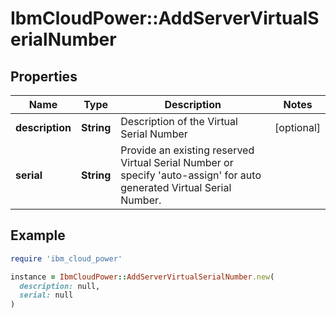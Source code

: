 # IbmCloudPower::AddServerVirtualSerialNumber

## Properties

| Name | Type | Description | Notes |
| ---- | ---- | ----------- | ----- |
| **description** | **String** | Description of the Virtual Serial Number | [optional] |
| **serial** | **String** | Provide an existing reserved Virtual Serial Number or specify &#39;auto-assign&#39; for auto generated Virtual Serial Number. |  |

## Example

```ruby
require 'ibm_cloud_power'

instance = IbmCloudPower::AddServerVirtualSerialNumber.new(
  description: null,
  serial: null
)
```

